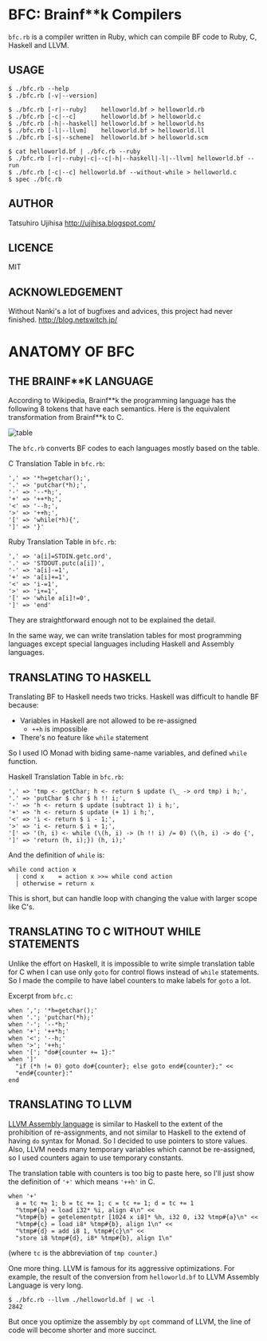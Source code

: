 # BFC: Brainf**k Compilers

`bfc.rb` is a compiler written in Ruby, which can compile BF code to Ruby, C, Haskell and LLVM.

## USAGE

    $ ./bfc.rb --help
    $ ./bfc.rb [-v|--version]

    $ ./bfc.rb [-r|--ruby]    helloworld.bf > helloworld.rb
    $ ./bfc.rb [-c|--c]       helloworld.bf > helloworld.c
    $ ./bfc.rb [-h|--haskell] helloworld.bf > helloworld.hs
    $ ./bfc.rb [-l|--llvm]    helloworld.bf > helloworld.ll
    $ ./bfc.rb [-s|--scheme]  helloworld.bf > helloworld.scm

    $ cat helloworld.bf | ./bfc.rb --ruby
    $ ./bfc.rb [-r|--ruby|-c|--c|-h|--haskell|-l|--llvm] helloworld.bf --run
    $ ./bfc.rb [-c|--c] helloworld.bf --without-while > helloworld.c
    $ spec ./bfc.rb

## AUTHOR

Tatsuhiro Ujihisa
<http://ujihisa.blogspot.com/>

## LICENCE

MIT

## ACKNOWLEDGEMENT

Without Nanki's a lot of bugfixes and advices, this project had never finished.
<http://blog.netswitch.jp/>

# ANATOMY OF BFC

## THE BRAINF**K LANGUAGE

According to Wikipedia, Brainf\*\*k the programming language has the following 8 tokens that have each semantics. Here is the equivalent transformation from Brainf\*\*k to C.

![table](http://gyazo.com/9bfabec06e94a32d2ad3bee624296efc.png)

The `bfc.rb` converts BF codes to each languages mostly based on the table.

C Translation Table in `bfc.rb`:

    ',' => '*h=getchar();',
    '.' => 'putchar(*h);',
    '-' => '--*h;',
    '+' => '++*h;',
    '<' => '--h;',
    '>' => '++h;',
    '[' => 'while(*h){',
    ']' => '}'

Ruby Translation Table in `bfc.rb`:

    ',' => 'a[i]=STDIN.getc.ord',
    '.' => 'STDOUT.putc(a[i])',
    '-' => 'a[i]-=1',
    '+' => 'a[i]+=1',
    '<' => 'i-=1',
    '>' => 'i+=1',
    '[' => 'while a[i]!=0',
    ']' => 'end'

They are straightforward enough not to be explained the detail.

In the same way, we can write translation tables for most programming languages except special languages including Haskell and Assembly languages.

## TRANSLATING TO HASKELL

Translating BF to Haskell needs two tricks. Haskell was difficult to handle BF because:

* Variables in Haskell are not allowed to be re-assigned
    * `++h` is impossible
* There's no feature like `while` statement

So I used IO Monad with biding same-name variables, and defined `while` function.

Haskell Translation Table in `bfc.rb`:

    ',' => 'tmp <- getChar; h <- return $ update (\_ -> ord tmp) i h;',
    '.' => 'putChar $ chr $ h !! i;',
    '-' => 'h <- return $ update (subtract 1) i h;',
    '+' => 'h <- return $ update (+ 1) i h;',
    '<' => 'i <- return $ i - 1;',
    '>' => 'i <- return $ i + 1;',
    '[' => '(h, i) <- while (\(h, i) -> (h !! i) /= 0) (\(h, i) -> do {',
    ']' => 'return (h, i);}) (h, i);'

And the definition of `while` is:

    while cond action x
      | cond x    = action x >>= while cond action
      | otherwise = return x

This is short, but can handle loop with changing the value with larger scope like C's.

## TRANSLATING TO C WITHOUT WHILE STATEMENTS

Unlike the effort on Haskell, it is impossible to write simple translation table for C when I can use only `goto` for control flows instead of `while` statements. So I made the compile to have label counters to make labels for `goto` a lot.

Excerpt from `bfc.c`:

    when ','; '*h=getchar();'
    when '.'; 'putchar(*h);'
    when '-'; '--*h;'
    when '+'; '++*h;'
    when '<'; '--h;'
    when '>'; '++h;'
    when '['; "do#{counter += 1}:"
    when ']'
      "if (*h != 0) goto do#{counter}; else goto end#{counter};" <<
      "end#{counter}:"
    end

## TRANSLATING TO LLVM

[LLVM Assembly language](http://ujihisa.blogspot.com/2009/12/llvm-for-starters.html) is similar to Haskell to the extent of the prohibition of re-assignments, and not similar to Haskell to the extend of having `do` syntax for Monad. So I decided to use pointers to store values. Also, LLVM needs many temporary variables which cannot be re-assigned, so I used counters again to use temporary constants.

The translation table with counters is too big to paste here, so I'll just show the definition of `'+'` which means `'++h'` in C.

    when '+'
      a = tc += 1; b = tc += 1; c = tc += 1; d = tc += 1
      "%tmp#{a} = load i32* %i, align 4\n" <<
      "%tmp#{b} = getelementptr [1024 x i8]* %h, i32 0, i32 %tmp#{a}\n" <<
      "%tmp#{c} = load i8* %tmp#{b}, align 1\n" <<
      "%tmp#{d} = add i8 1, %tmp#{c}\n" <<
      "store i8 %tmp#{d}, i8* %tmp#{b}, align 1\n"

(where `tc` is the abbreviation of `tmp counter`.)

One more thing. LLVM is famous for its aggressive optimizations. For example, the result of the conversion from `helloworld.bf` to LLVM Assembly Language is very long.

    $ ./bfc.rb --llvm ./helloworld.bf | wc -l
    2842

But once you optimize the assembly by `opt` command of LLVM, the line of code will become shorter and more succinct.
